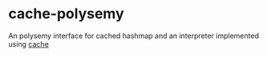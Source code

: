 # cache-polysemy

An polysemy interface for cached hashmap and an interpreter implemented using [cache](https://hackage.haskell.org/package/cache)
